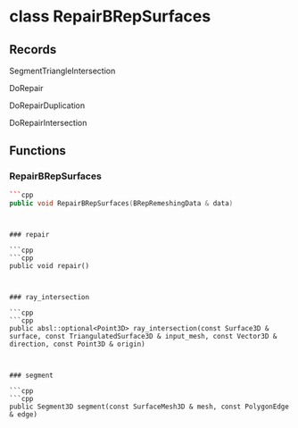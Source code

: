 # class RepairBRepSurfaces


## Records

SegmentTriangleIntersection

DoRepair

DoRepairDuplication

DoRepairIntersection



## Functions

### RepairBRepSurfaces

```cpp
```cpp
public void RepairBRepSurfaces(BRepRemeshingData & data)
```
```


### repair

```cpp
```cpp
public void repair()
```
```


### ray_intersection

```cpp
```cpp
public absl::optional<Point3D> ray_intersection(const Surface3D & surface, const TriangulatedSurface3D & input_mesh, const Vector3D & direction, const Point3D & origin)
```
```


### segment

```cpp
```cpp
public Segment3D segment(const SurfaceMesh3D & mesh, const PolygonEdge & edge)
```
```




